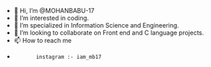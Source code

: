 - 👋 Hi, I’m @MOHANBABU-17
- 👀 I’m interested in coding.
- 🌱 I’m specialized in Information Science and Engineering.
- 💞️ I’m looking to collaborate on Front end and C language projects.
- 📫 How to reach me
-            instagram :- iam_mb17


<!---
MOHANBABU-17/MOHANBABU-17 is a ✨ special ✨ repository because its `README.md` (this file) appears on your GitHub profile.
You can click the Preview link to take a look at your changes.
--->
